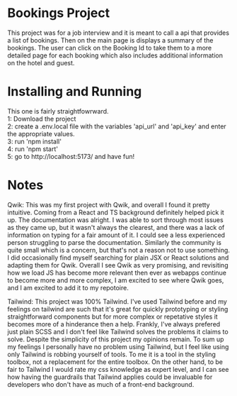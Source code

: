 # Bookings Project
This project was for a job interview and it is meant to call a api that provides a list of bookings. Then on the main page is displays a summary of the bookings. The user can click on the Booking Id to take them to a more detailed page for each booking which also includes additional information on the hotel and guest.

# Installing and Running
This one is fairly straightfowrward.<br>
1: Download the project<br>
2: create a .env.local file with the variables 'api_url' and 'api_key' and enter the appropriate values.<br>
3: run 'npm install'<br>
4: run 'npm start' <br>
5: go to http://localhost:5173/ and have fun!

# Notes
Qwik: This was my first project with Qwik, and overall I found it pretty intuitive. Coming from a React and TS background definitely helped pick it up. The documentation was alright. I was able to sort through most issues as they came up, but it wasn't always the clearest, and there was a lack of information on typing for a fair amount of it. I could see a less experienced person struggling to parse the documentation. Similarly the community is quite small which is a concern, but that's not a reason not to use something. I did occasionally find myself searching for plain JSX or React solutions and adapting them for Qwik. Overall I see Qwik as very promising, and revisiting how we load JS has become more relevant then ever as webapps continue to become more and more complex, I am excited to see where Qwik goes, and I am excited to add it to my repotoire.

Tailwind: This project was 100% Tailwind. I've used Tailwind before and my feelings on tailwind are such that it's great for quickly prototyping or styling straightforward components but for more complex or repetative styles it becomes more of a hinderance then a help. Frankly, I've always prefered just plain SCSS and I don't feel like Tailwind solves the problems it claims to solve. Despite the simplicity of this project my opinions remain. To sum up my feelings I personally have no problem using Tailwind, but I feel like using only Tailwind is robbing yourself of tools. To me it is a tool in the styling toolbox, not a replacement for the entire toolbox. On the other hand, to be fair to Tailwind I would rate my css knowledge as expert level, and I can see how having the guardrails that Tailwind applies could be invaluable for developers who don't have as much of a front-end background.